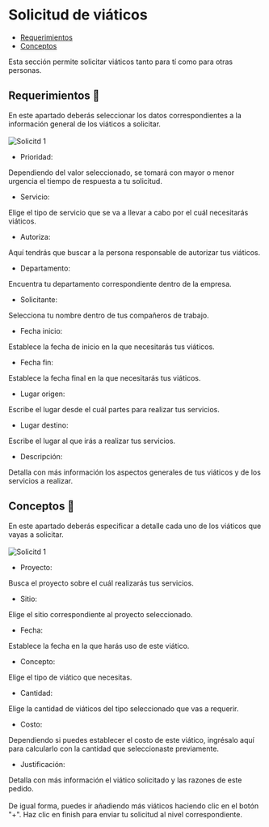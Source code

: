 # Solicitud de viáticos
 - [Requerimientos](#requisitos)
 - [Conceptos](#conceptos)

Esta sección permite solicitar viáticos tanto para tí como para otras personas.
## <a name="requisitos">Requerimientos</a> :pencil:
En este apartado deberás seleccionar los datos correspondientes a la información general de los viáticos a solicitar.<br><br>
![Solicitd 1](/images/docs/viaticos/solicitud1.png)
- Prioridad:

Dependiendo del valor seleccionado, se tomará con mayor o menor urgencia el tiempo de respuesta a tu solicitud.

- Servicio:

Elige el tipo de servicio que se va a llevar a cabo por el cuál necesitarás viáticos.

- Autoriza:

Aquí tendrás que buscar a la persona responsable de autorizar tus viáticos.

- Departamento:

Encuentra tu departamento correspondiente dentro de la empresa.

- Solicitante:

Selecciona tu nombre dentro de tus compañeros de trabajo.

- Fecha inicio:

Establece la fecha de inicio en la que necesitarás tus viáticos.

- Fecha fin:

Establece la fecha final en la que necesitarás tus viáticos.

- Lugar origen:

Escribe el lugar desde el cuál partes para realizar tus servicios.

- Lugar destino:

Escribe el lugar al que irás a realizar tus servicios.

- Descripción:

Detalla con más información los aspectos generales de tus viáticos y de los servicios a realizar.
## <a name="conceptos">Conceptos</a> :briefcase:
En este apartado deberás especificar a detalle cada uno de los viáticos que vayas a solicitar.<br><br>
![Solicitd 1](/images/docs/viaticos/solicitud2.png)
- Proyecto:

Busca el proyecto sobre el cuál realizarás tus servicios.

- Sitio:

Elige el sitio correspondiente al proyecto seleccionado.

- Fecha:

Establece la fecha en la que harás uso de este viático.

- Concepto:

Elige el tipo de viático que necesitas.

- Cantidad:

Elige la cantidad de viáticos del tipo seleccionado que vas a requerir.

- Costo:

Dependiendo si puedes establecer el costo de este viático, ingrésalo aquí para calcularlo con la cantidad que seleccionaste previamente.

- Justificación:

Detalla con más información el viático solicitado y las razones de este pedido.<br><br>
De igual forma, puedes ir añadiendo más viáticos haciendo clic en el botón "+". Haz clic en finish para enviar tu solicitud al nivel correspondiente.
